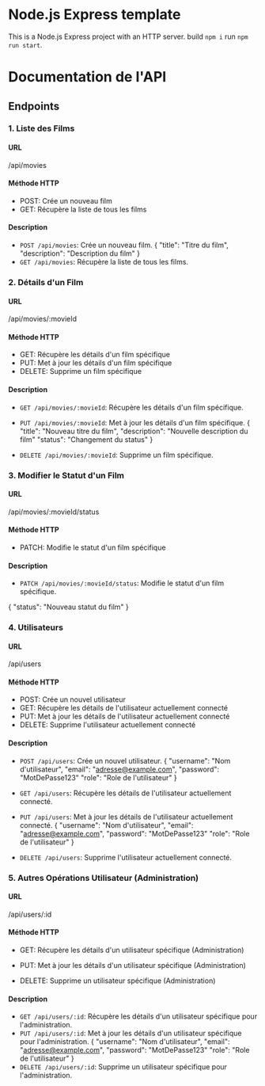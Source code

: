 # Node.js Express template

This is a Node.js Express project with an HTTP server.
build `npm i`
run `npm run start`.


# Documentation de l'API

## Endpoints

### 1. Liste des Films

#### URL

/api/movies

#### Méthode HTTP

- POST: Crée un nouveau film
- GET: Récupère la liste de tous les films

#### Description

- `POST /api/movies`: Crée un nouveau film.
{
  "title": "Titre du film",
  "description": "Description du film"
}
- `GET /api/movies`: Récupère la liste de tous les films.

### 2. Détails d'un Film

#### URL

/api/movies/:movieId

#### Méthode HTTP

- GET: Récupère les détails d'un film spécifique
- PUT: Met à jour les détails d'un film spécifique
- DELETE: Supprime un film spécifique

#### Description

- `GET /api/movies/:movieId`: Récupère les détails d'un film spécifique.
- `PUT /api/movies/:movieId`: Met à jour les détails d'un film spécifique.
{
  "title": "Nouveau titre du film",
  "description": "Nouvelle description du film"
  "status": "Changement du status"
}

- `DELETE /api/movies/:movieId`: Supprime un film spécifique.

### 3. Modifier le Statut d'un Film

#### URL

/api/movies/:movieId/status

#### Méthode HTTP

- PATCH: Modifie le statut d'un film spécifique

#### Description

- `PATCH /api/movies/:movieId/status`: Modifie le statut d'un film spécifique.

{
  "status": "Nouveau statut du film"
}

### 4. Utilisateurs

#### URL

/api/users

#### Méthode HTTP

- POST: Crée un nouvel utilisateur
- GET: Récupère les détails de l'utilisateur actuellement connecté
- PUT: Met à jour les détails de l'utilisateur actuellement connecté
- DELETE: Supprime l'utilisateur actuellement connecté

#### Description

- `POST /api/users`: Crée un nouvel utilisateur.
{
  "username": "Nom d'utilisateur",
  "email": "adresse@example.com",
  "password": "MotDePasse123"
  "role": "Role de l'utilisateur"
}
- `GET /api/users`: Récupère les détails de l'utilisateur actuellement connecté.
- `PUT /api/users`: Met à jour les détails de l'utilisateur actuellement connecté.
{
  "username": "Nom d'utilisateur",
  "email": "adresse@example.com",
  "password": "MotDePasse123"
  "role": "Role de l'utilisateur"
}

- `DELETE /api/users`: Supprime l'utilisateur actuellement connecté.

### 5. Autres Opérations Utilisateur (Administration)

#### URL

/api/users/:id

#### Méthode HTTP

- GET: Récupère les détails d'un utilisateur spécifique (Administration)
- PUT: Met à jour les détails d'un utilisateur spécifique (Administration)

- DELETE: Supprime un utilisateur spécifique (Administration)

#### Description

- `GET /api/users/:id`: Récupère les détails d'un utilisateur spécifique pour l'administration.
- `PUT /api/users/:id`: Met à jour les détails d'un utilisateur spécifique pour l'administration.
{
  "username": "Nom d'utilisateur",
  "email": "adresse@example.com",
  "password": "MotDePasse123"
  "role": "Role de l'utilisateur"
}
- `DELETE /api/users/:id`: Supprime un utilisateur spécifique pour l'administration.

